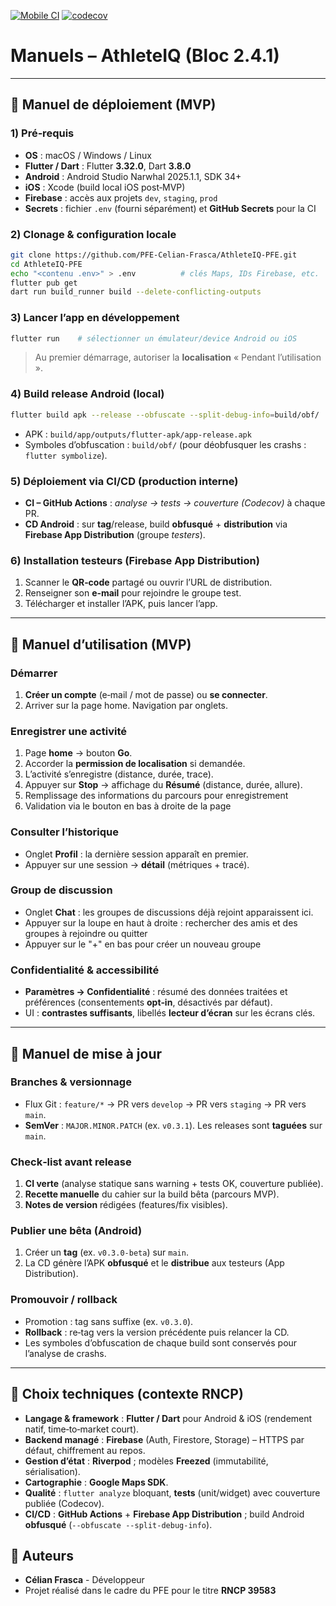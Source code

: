 [![Mobile CI](https://github.com/PFE-Celian-Frasca/AthleteIQ-PFE/actions/workflows/ci-mobile.yml/badge.svg?branch=develop)](https://github.com/PFE-Celian-Frasca/AthleteIQ-PFE/actions/workflows/ci-mobile.yml)
[![codecov](https://codecov.io/github/PFE-Celian-Frasca/AthleteIQ-PFE/graph/badge.svg?token=HT88ENZM6O)](https://codecov.io/github/PFE-Celian-Frasca/AthleteIQ-PFE)

# Manuels – AthleteIQ (Bloc 2.4.1)
---

## 📘 Manuel de déploiement (MVP)

### 1) Pré‑requis
- **OS** : macOS / Windows / Linux
- **Flutter / Dart** : Flutter **3.32.0**, Dart **3.8.0**
- **Android** : Android Studio Narwhal 2025.1.1, SDK 34+
- **iOS** : Xcode (build local iOS post‑MVP)
- **Firebase** : accès aux projets `dev`, `staging`, `prod`
- **Secrets** : fichier `.env` (fourni séparément) et **GitHub Secrets** pour la CI

### 2) Clonage & configuration locale
```bash
git clone https://github.com/PFE-Celian-Frasca/AthleteIQ-PFE.git
cd AthleteIQ-PFE
echo "<contenu .env>" > .env          # clés Maps, IDs Firebase, etc.
flutter pub get
dart run build_runner build --delete-conflicting-outputs
```

### 3) Lancer l’app en développement
```bash
flutter run    # sélectionner un émulateur/device Android ou iOS
```
> Au premier démarrage, autoriser la **localisation** « Pendant l’utilisation ».

### 4) Build release Android (local)
```bash
flutter build apk --release --obfuscate --split-debug-info=build/obf/
```
- APK : `build/app/outputs/flutter-apk/app-release.apk`
- Symboles d’obfuscation : `build/obf/` (pour déobfusquer les crashs : `flutter symbolize`).

### 5) Déploiement via CI/CD (production interne)
- **CI – GitHub Actions** : _analyse → tests → couverture (Codecov)_ à chaque PR.
- **CD Android** : sur **tag**/release, build **obfusqué** + **distribution** via **Firebase App Distribution** (groupe *testers*).

### 6) Installation testeurs (Firebase App Distribution)
1. Scanner le **QR‑code** partagé ou ouvrir l’URL de distribution.
2. Renseigner son **e‑mail** pour rejoindre le groupe test.
3. Télécharger et installer l’APK, puis lancer l’app.

---

## 👤 Manuel d’utilisation (MVP)

### Démarrer
1. **Créer un compte** (e‑mail / mot de passe) ou **se connecter**.
2. Arriver sur la page home. Navigation par onglets.

### Enregistrer une activité
1. Page **home** → bouton **Go**.
2. Accorder la **permission de localisation** si demandée.
3. L’activité s’enregistre (distance, durée, trace).
4. Appuyer sur **Stop** → affichage du **Résumé** (distance, durée, allure).
5. Remplissage des informations du parcours pour enregistrement
6. Validation via le bouton en bas à droite de la page

### Consulter l’historique
- Onglet **Profil** : la dernière session apparaît en premier.
- Appuyer sur une session → **détail** (métriques + tracé).

### Group de discussion
- Onglet **Chat** : les groupes de discussions déjà rejoint apparaissent ici.
- Appuyer sur la loupe en haut à droite : rechercher des amis et des groupes à rejoindre ou quitter
- Appuyer sur le "+" en bas pour créer un nouveau groupe

### Confidentialité & accessibilité
- **Paramètres → Confidentialité** : résumé des données traitées et préférences (consentements **opt‑in**, désactivés par défaut).
- UI : **contrastes suffisants**, libellés **lecteur d’écran** sur les écrans clés.


---

## 🔄 Manuel de mise à jour

### Branches & versionnage
- Flux Git : `feature/*` → PR vers `develop` → PR vers `staging` → PR vers `main`.
- **SemVer** : `MAJOR.MINOR.PATCH` (ex. `v0.3.1`). Les releases sont **taguées** sur `main`.

### Check‑list avant release
1. **CI verte** (analyse statique sans warning + tests OK, couverture publiée).
2. **Recette manuelle** du cahier sur la build bêta (parcours MVP).
3. **Notes de version** rédigées (features/fix visibles).

### Publier une bêta (Android)
1. Créer un **tag** (ex. `v0.3.0-beta`) sur `main`.
2. La CD génère l’APK **obfusqué** et le **distribue** aux testeurs (App Distribution).

### Promouvoir / rollback
- Promotion : tag sans suffixe (ex. `v0.3.0`).
- **Rollback** : re‑tag vers la version précédente puis relancer la CD.
- Les symboles d’obfuscation de chaque build sont conservés pour l’analyse de crashs.

---

## 🧰 Choix techniques (contexte RNCP)
- **Langage & framework** : **Flutter / Dart** pour Android & iOS (rendement natif, time‑to‑market court).
- **Backend managé** : **Firebase** (Auth, Firestore, Storage) – HTTPS par défaut, chiffrement au repos.
- **Gestion d’état** : **Riverpod** ; modèles **Freezed** (immutabilité, sérialisation).
- **Cartographie** : **Google Maps SDK**.
- **Qualité** : `flutter analyze` bloquant, **tests** (unit/widget) avec couverture publiée (Codecov).
- **CI/CD** : **GitHub Actions** + **Firebase App Distribution** ; build Android **obfusqué** (`--obfuscate --split-debug-info`).




## 👥 Auteurs
- **Célian Frasca** - Développeur
- Projet réalisé dans le cadre du PFE pour le titre **RNCP 39583**
